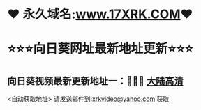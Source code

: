 #            ❤ 永久域名:<a href="https://www.17xrk.com">www.17XRK.COM</a>❤
  <h1>⭐⭐⭐向日葵网址最新地址更新⭐⭐⭐</h1>
  	</div>
  <h2>向日葵视频最新更新地址一：🚗🚗🚗 <a href="https://www.aaaa.pw">大陆高清</a> </h2>
  
  <自动获取地址> 请发送邮件到:xrkvideo@yahoo.com 获取
	</div>
  	</div>
    	</div>
      	</div>
